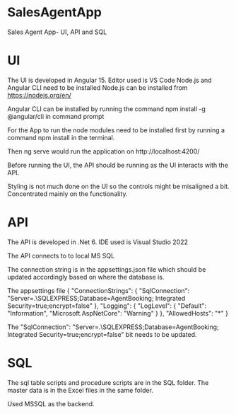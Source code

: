 # SalesAgentApp
Sales Agent App-  UI, API and SQL

# UI
The UI is developed in Angular 15. Editor used is VS Code
Node.js and Angular CLI need to be installed
Node.js can be installed from https://nodejs.org/en/

Angular CLI can be installed by running the command 
npm install -g @angular/cli 
in command prompt

For the App to run the node modules need to be installed first by running a command 
npm install
in the terminal.

Then ng serve would run the application on http://localhost:4200/ 

Before running the UI, the API should be running as the UI interacts with the API.

Styling is not much done on the UI so the controls might be misaligned a bit. Concentrated mainly on the functionality.

# API
The API is developed in .Net 6. IDE used is Visual Studio 2022

The API connects to to local MS SQL

The connection string is in the appsettings.json file which should be updated accordingly based on where the database is.

The appsettings file
{
  "ConnectionStrings": {
    "SqlConnection": "Server=.\SQLEXPRESS;Database=AgentBooking; Integrated Security=true;encrypt=false"
  },
  "Logging": {
    "LogLevel": {
      "Default": "Information",
      "Microsoft.AspNetCore": "Warning"
    }
  },
  "AllowedHosts": "*"
}

The "SqlConnection": "Server=.\SQLEXPRESS;Database=AgentBooking; Integrated Security=true;encrypt=false" bit needs to be updated.


# SQL
The sql table scripts and procedure scripts are in the SQL folder. The master data is in the Excel files in the same folder.

Used MSSQL as the backend.
